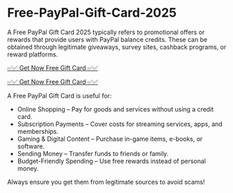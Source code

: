 # Free-PayPal-Gift-Card-2025
A Free PayPal Gift Card 2025 typically refers to promotional offers or rewards that provide users with PayPal balance credits. These can be obtained through legitimate giveaways, survey sites, cashback programs, or reward platforms.

[✅✅ Get Now Free Gift Card ✅✅](https://obayed.topgiftcardusa.com/4/)

[✅✅ Get Now Free Gift Card ✅✅](https://obayed.topgiftcardusa.com/4/)

A Free PayPal Gift Card is useful for:

* Online Shopping – Pay for goods and services without using a credit card.
* Subscription Payments – Cover costs for streaming services, apps, and memberships.
* Gaming & Digital Content – Purchase in-game items, e-books, or software.
* Sending Money – Transfer funds to friends or family.
* Budget-Friendly Spending – Use free rewards instead of personal money.

Always ensure you get them from legitimate sources to avoid scams!









